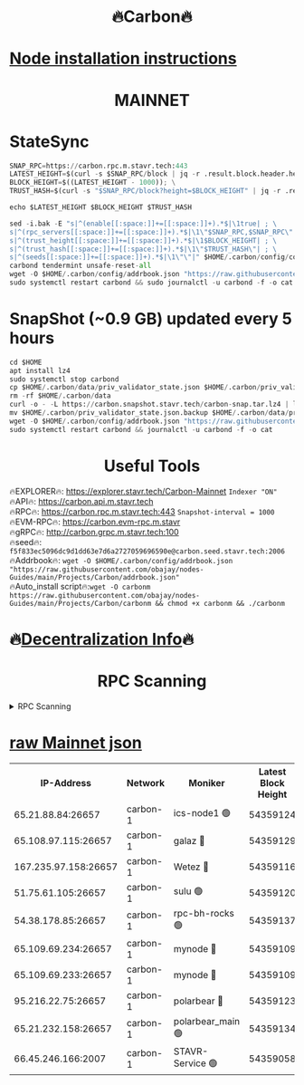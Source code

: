 <h1 align="center"> 🔥Carbon🔥</h1>

[Node installation instructions](https://github.com/obajay/nodes-Guides/tree/main/Projects/Carbon)
=
<h1 align="center"> MAINNET</h1>

# StateSync
```python
SNAP_RPC=https://carbon.rpc.m.stavr.tech:443
LATEST_HEIGHT=$(curl -s $SNAP_RPC/block | jq -r .result.block.header.height); \
BLOCK_HEIGHT=$((LATEST_HEIGHT - 1000)); \
TRUST_HASH=$(curl -s "$SNAP_RPC/block?height=$BLOCK_HEIGHT" | jq -r .result.block_id.hash)

echo $LATEST_HEIGHT $BLOCK_HEIGHT $TRUST_HASH

sed -i.bak -E "s|^(enable[[:space:]]+=[[:space:]]+).*$|\1true| ; \
s|^(rpc_servers[[:space:]]+=[[:space:]]+).*$|\1\"$SNAP_RPC,$SNAP_RPC\"| ; \
s|^(trust_height[[:space:]]+=[[:space:]]+).*$|\1$BLOCK_HEIGHT| ; \
s|^(trust_hash[[:space:]]+=[[:space:]]+).*$|\1\"$TRUST_HASH\"| ; \
s|^(seeds[[:space:]]+=[[:space:]]+).*$|\1\"\"|" $HOME/.carbon/config/config.toml
carbond tendermint unsafe-reset-all
wget -O $HOME/.carbon/config/addrbook.json "https://raw.githubusercontent.com/obajay/nodes-Guides/main/Projects/Carbon/addrbook.json"
sudo systemctl restart carbond && sudo journalctl -u carbond -f -o cat
```
# SnapShot (~0.9 GB) updated every 5 hours
```python
cd $HOME
apt install lz4
sudo systemctl stop carbond
cp $HOME/.carbon/data/priv_validator_state.json $HOME/.carbon/priv_validator_state.json.backup
rm -rf $HOME/.carbon/data
curl -o - -L https://carbon.snapshot.stavr.tech/carbon-snap.tar.lz4 | lz4 -c -d - | tar -x -C $HOME/.carbon --strip-components 2
mv $HOME/.carbon/priv_validator_state.json.backup $HOME/.carbon/data/priv_validator_state.json
wget -O $HOME/.carbon/config/addrbook.json "https://raw.githubusercontent.com/obajay/nodes-Guides/main/Projects/Carbon/addrbook.json"
sudo systemctl restart carbond && journalctl -u carbond -f -o cat
```

 <h1 align="center"> Useful Tools</h1>

🔥EXPLORER🔥:     https://explorer.stavr.tech/Carbon-Mainnet        `Indexer "ON"` \
🔥API🔥:          https://carbon.api.m.stavr.tech \
🔥RPC🔥:          https://carbon.rpc.m.stavr.tech:443              `Snapshot-interval = 1000` \
🔥EVM-RPC🔥:      https://carbon.evm-rpc.m.stavr \
🔥gRPC🔥:         http://carbon.grpc.m.stavr.tech:100 \
🔥seed🔥:      `f5f833ec5096dc9d1dd63e7d6a2727059696590e@carbon.seed.stavr.tech:2006` \
🔥Addrbook🔥:  `wget -O $HOME/.carbon/config/addrbook.json "https://raw.githubusercontent.com/obajay/nodes-Guides/main/Projects/Carbon/addrbook.json"` \
🔥Auto_install script🔥:`wget -O carbonm https://raw.githubusercontent.com/obajay/nodes-Guides/main/Projects/Carbon/carbonm && chmod +x carbonm && ./carbonm`

🔥[Decentralization Info](https://github.com/obajay/StateSync-snapshots/tree/main/Projects/Carbon/Decentralization)🔥
=
<h1 align="center"> RPC Scanning</h1>

<details>
<summary>RPC Scanning</summary>

<h2 align="center"> We scan nodes in real time every 4 hours. And we provide the final result of RPC endpoints.
We cannot influence the operation of these nodes in any way. </h2>


```python
If Voting Power is higher than 0 --> then the Node is a validator of the network and may be subject to attack and be a potential threat to the chain.
```
```python
We marked such validators with a red symbol
```

</details>

[raw Mainnet json](https://rpc-check.carbonm.stavr.tech/carbonm/rpc-carbonm-result.json)
=


<table><tr><th>IP-Address</th><th>Network</th><th>Moniker</th><th>Latest Block Height</th><th>Earliest Block Height</th><th>Catching Up</th><th>Tx Index</th><th>Voting Power</th><th>Scan Time</th></tr><tr><td>65.21.88.84:26657</td><td>carbon-1</td><td>ics-node1 🟢</td><td>54359124</td><td>21164241</td><td>False</td><td>off</td><td>0</td><td>2024-03-02T04:27:26.771916513UTC</td></tr><tr><td>65.108.97.115:26657</td><td>carbon-1</td><td>galaz 🔴</td><td>54359129</td><td>47374001</td><td>False</td><td>on</td><td>10475678658</td><td>2024-03-02T04:27:39.281798720UTC</td></tr><tr><td>167.235.97.158:26657</td><td>carbon-1</td><td>Wetez 🔴</td><td>54359116</td><td>48067570</td><td>False</td><td>on</td><td>1358522906</td><td>2024-03-02T04:27:06.987929839UTC</td></tr><tr><td>51.75.61.105:26657</td><td>carbon-1</td><td>sulu 🟢</td><td>54359120</td><td>48742001</td><td>False</td><td>off</td><td>0</td><td>2024-03-02T04:27:18.038201664UTC</td></tr><tr><td>54.38.178.85:26657</td><td>carbon-1</td><td>rpc-bh-rocks 🟢</td><td>54359137</td><td>53130001</td><td>False</td><td>on</td><td>0</td><td>2024-03-02T04:27:54.103706311UTC</td></tr><tr><td>65.109.69.234:26657</td><td>carbon-1</td><td>mynode 🔴</td><td>54359109</td><td>53160001</td><td>False</td><td>off</td><td>12984018900</td><td>2024-03-02T04:26:52.297398493UTC</td></tr><tr><td>65.109.69.233:26657</td><td>carbon-1</td><td>mynode 🔴</td><td>54359109</td><td>53950001</td><td>False</td><td>off</td><td>9318173904</td><td>2024-03-02T04:26:51.969156689UTC</td></tr><tr><td>95.216.22.75:26657</td><td>carbon-1</td><td>polarbear 🔴</td><td>54359123</td><td>54283001</td><td>False</td><td>on</td><td>10237821403</td><td>2024-03-02T04:27:24.434074885UTC</td></tr><tr><td>65.21.232.158:26657</td><td>carbon-1</td><td>polarbear_main 🟢</td><td>54359134</td><td>54286001</td><td>False</td><td>off</td><td>0</td><td>2024-03-02T04:27:47.703376374UTC</td></tr><tr><td>66.45.246.166:2007</td><td>carbon-1</td><td>STAVR-Service 🟢</td><td>54359058</td><td>54349001</td><td>False</td><td>on</td><td>0</td><td>2024-03-02T04:27:15.661949602UTC</td></tr></table>
